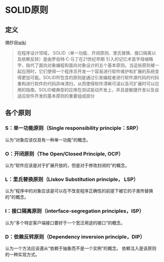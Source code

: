 # SOLID原则

## 定义
摘抄自[wiki](https://zh.wikipedia.org/wiki/SOLID_(%E9%9D%A2%E5%90%91%E5%AF%B9%E8%B1%A1%E8%AE%BE%E8%AE%A1))
> 在程序设计领域， SOLID（单一功能、开闭原则、里氏替换、接口隔离以及依赖反转）是由罗伯特·C·马丁在21世纪早期 引入的记忆术首字母缩略字，指代了面向对象编程和面向对象设计的五个基本原则。当这些原则被一起应用时，它们使得一个程序员开发一个容易进行软件维护和扩展的系统变得更加可能。SOLID所包含的原则是通过引发编程者进行软件源代码的代码重构进行软件的代码异味清扫，从而使得软件清晰可读以及可扩展时可以应用的指南。SOLID被典型的应用在测试驱动开发上，并且是敏捷开发以及自适应软件开发的基本原则的重要组成部分

## 各个原则

### S：单一功能原则（Single responsibility principle：SRP）

认为“对象应该仅具有一种单一功能”的概念。

### O：开闭原则（The Open/Closed Principle, OCP）

认为“软件应该是对于扩展开放的，但是对于修改封闭的”的概念。

### L：里氏替换原则（Liskov Substitution principle， LSP）

认为“程序中的对象应该是可以在不改变程序正确性的前提下被它的子类所替换的”的概念。

### I：接口隔离原则（interface-segregation principles，ISP）

认为“多个特定客户端接口要好于一个宽泛用途的接口”的概念。

### D：依赖反转原则（Dependency inversion principle，DIP）

认为一个方法应该遵从“依赖于抽象而不是一个实例”的概念。
依赖注入是该原则的一种实现方式。